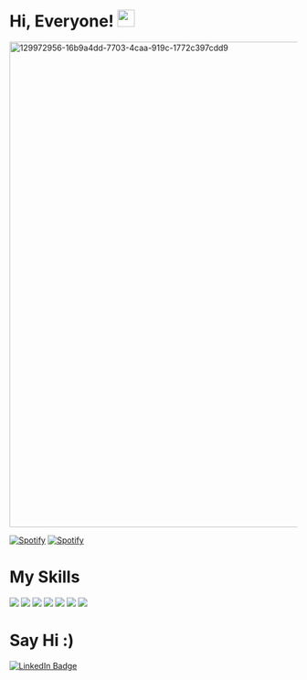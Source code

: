 # Hi, Everyone! <img src="https://raw.githubusercontent.com/MartinHeinz/MartinHeinz/master/wave.gif" width="30px">




<img width="850" alt="129972956-16b9a4dd-7703-4caa-919c-1772c397cdd9" src="https://user-images.githubusercontent.com/60359037/147284125-859f020b-04b9-4534-aa2c-1390863424b7.png">

[![Spotify](https://novatorem.vercel.app/api/spotify?background_color=0d1117&border_color=ffffff)](https://open.spotify.com/user/ece98caliskan)
[![Spotify](https://novatorem.vercel.app/api/spotify?background_color=0d1117&border_color=ffffff)](https://open.spotify.com/user/omnitenebris)

# My Skills
![](https://img.shields.io/badge/Code-PHP-informational?style=flat&logo=PHP&logoColor=white&color=4AB197)
![](https://img.shields.io/badge/Code-Twig-informational?style=flat&logo=Twig&logoColor=white&color=4AB197)
![](https://img.shields.io/badge/Code-Java-informational?style=flat&logo=Java&logoColor=white&color=4AB197)
![](https://img.shields.io/badge/Code-Dart-informational?style=flat&logo=Dart&logoColor=white&color=4AB197)
![](https://img.shields.io/badge/Code-HTML5-informational?style=flat&logo=HTML5&logoColor=white&color=4AB197)
![](https://img.shields.io/badge/Code-CSS3-informational?style=flat&logo=CSS3&logoColor=white&color=4AB197)
![](https://img.shields.io/badge/Code-JavaScript-informational?style=flat&logo=JavaScript&logoColor=white&color=4AB197)

# Say Hi :)

[![LinkedIn Badge](https://img.shields.io/badge/LinkedIn-Profile-informational?style=flat&logo=linkedin&logoColor=white&color=0D76A8)](https://www.linkedin.com/in/ececaliskan22/)







